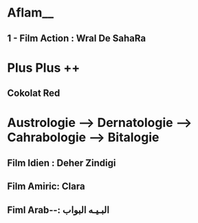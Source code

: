 # Aflam__
## 1  - Film Action : Wral De SahaRa
# Plus Plus ++
## Cokolat Red
# Austrologie --> Dernatologie --> Cahrabologie --> Bitalogie 
## Film Idien : Deher Zindigi
## Film Amiric: Clara
## Fiml Arab--: البـيـه البواب

